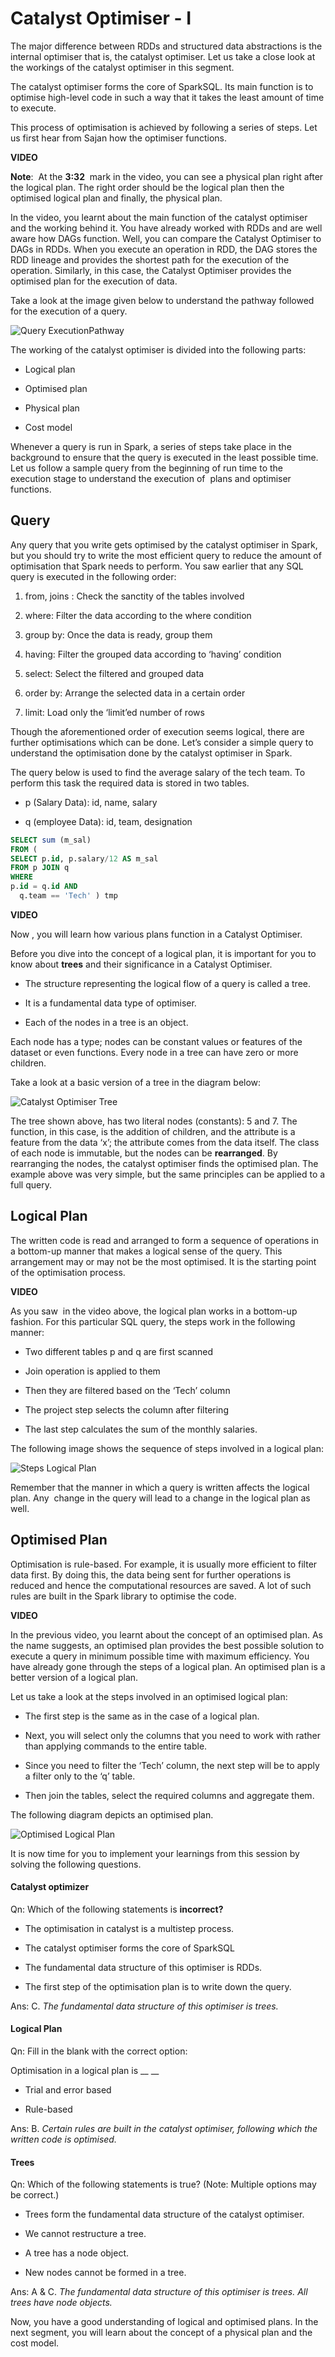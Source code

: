 # Catalyst Optimiser - I

The major difference between RDDs and structured data abstractions is the internal optimiser that is, the catalyst optimiser. Let us take a close look at the workings of the catalyst optimiser in this segment.

The catalyst optimiser forms the core of SparkSQL. Its main function is to optimise high-level code in such a way that it takes the least amount of time to execute.  

This process of optimisation is achieved by following a series of steps. Let us first hear from Sajan how the optimiser functions.

**VIDEO**

**Note**:  At the **3:32**  mark in the video, you can see a physical plan right after the logical plan. The right order should be the logical plan then the optimised logical plan and finally, the physical plan.

In the video, you learnt about the main function of the catalyst optimiser and the working behind it. You have already worked with RDDs and are well aware how DAGs function. Well, you can compare the Catalyst Optimiser to DAGs in RDDs. When you execute an operation in RDD, the DAG stores the RDD lineage and provides the shortest path for the execution of the operation. Similarly, in this case, the Catalyst Optimiser provides the optimised plan for the execution of data.

Take a look at the image given below to understand the pathway followed for the execution of a query.

![Query ExecutionPathway](https://i.ibb.co/HPvd8Vs/Query-Execution-Pathway.jpg)

The working of the catalyst optimiser is divided into the following parts:

- Logical plan

- Optimised plan

- Physical plan

- Cost model

Whenever a query is run in Spark, a series of steps take place in the background to ensure that the query is executed in the least possible time. Let us follow a sample query from the beginning of run time to the execution stage to understand the execution of  plans and optimiser functions.

## Query

Any query that you write gets optimised by the catalyst optimiser in Spark, but you should try to write the most efficient query to reduce the amount of optimisation that Spark needs to perform. You saw earlier that any SQL query is executed in the following order:

1. from, joins : Check the sanctity of the tables involved

2. where: Filter the data according to the where condition

3. group by: Once the data is ready, group them

4. having: Filter the grouped data according to ‘having’ condition

5. select: Select the filtered and grouped data

6. order by: Arrange the selected data in a certain order

7. limit: Load only the ‘limit’ed number of rows

Though the aforementioned order of execution seems logical, there are further optimisations which can be done. Let’s consider a simple query to understand the optimisation done by the catalyst optimiser in Spark.

The query below is used to find the average salary of the tech team. To perform this task the required data is stored in two tables.

- p (Salary Data): id, name, salary

- q (employee Data): id, team, designation

```sql
SELECT sum (m_sal)
FROM ( 
SELECT p.id, p.salary/12 AS m_sal
FROM p JOIN q
WHERE 
p.id = q.id AND
  q.team == 'Tech' ) tmp
```

**VIDEO**

Now , you will learn how various plans function in a Catalyst Optimiser.

Before you dive into the concept of a logical plan, it is important for you to know about **trees** and their significance in a Catalyst Optimiser.

- The structure representing the logical flow of a query is called a tree.

- It is a fundamental data type of optimiser.

- Each of the nodes in a tree is an object.

Each node has a type; nodes can be constant values or features of the dataset or even functions. Every node in a tree can have zero or more children.

Take a look at a basic version of a tree in the diagram below:

![Catalyst Optimiser Tree](https://i.ibb.co/nc79c5H/Catalyst-Optimiser-Tree.jpg)

The tree shown above, has two literal nodes (constants): 5 and 7. The function, in this case, is the addition of children, and the attribute is a feature from the data ‘x’; the attribute comes from the data itself. The class of each node is immutable, but the nodes can be **rearranged**. By rearranging the nodes, the catalyst optimiser finds the optimised plan. The example above was very simple, but the same principles can be applied to a full query.

## **Logical Plan**

The written code is read and arranged to form a sequence of operations in a bottom-up manner that makes a logical sense of the query. This arrangement may or may not be the most optimised. It is the starting point of the optimisation process.

**VIDEO**

As you saw  in the video above, the logical plan works in a bottom-up fashion. For this particular SQL query, the steps work in the following manner:

- Two different tables p and q are first scanned

- Join operation is applied to them

- Then they are filtered based on the ‘Tech’ column

- The project step selects the column after filtering

- The last step calculates the sum of the monthly salaries.

The following image shows the sequence of steps involved in a logical plan:

![Steps Logical Plan](https://i.ibb.co/v32qWHx/Steps-Logical-Plan.jpg)

Remember that the manner in which a query is written affects the logical plan. Any  change in the query will lead to a change in the logical plan as well.

## **Optimised Plan**

Optimisation is rule-based. For example, it is usually more efficient to filter data first. By doing this, the data being sent for further operations is reduced and hence the computational resources are saved. A lot of such rules are built in the Spark library to optimise the code.

**VIDEO**

In the previous video, you learnt about the concept of an optimised plan. As the name suggests, an optimised plan provides the best possible solution to execute a query in minimum possible time with maximum efficiency. You have already gone through the steps of a logical plan. An optimised plan is a better version of a logical plan.

Let us take a look at the steps involved in an optimised logical plan:

- The first step is the same as in the case of a logical plan.

- Next, you will select only the columns that you need to work with rather than applying commands to the entire table.

- Since you need to filter the ‘Tech’ column, the next step will be to apply a filter only to the ‘q’ table.

- Then join the tables, select the required columns and aggregate them.

The following diagram depicts an optimised plan.

![Optimised Logical Plan](https://i.ibb.co/xg1WNBZ/Optimised-Logical-Plan.jpg)

It is now time for you to implement your learnings from this session by solving the following questions.

#### Catalyst optimizer

Qn: Which of the following statements is **incorrect?**

- The optimisation in catalyst is a multistep process.

- The catalyst optimiser forms the core of SparkSQL

- The fundamental data structure of this optimiser is RDDs.

- The first step of the optimisation plan is to write down the query.

Ans: C. *The fundamental data structure of this optimiser is trees.*

#### Logical Plan

Qn: Fill in the blank with the correct option:

Optimisation in a logical plan is __ __

- Trial and error based

- Rule-based

Ans: B. *Certain rules are built in the catalyst optimiser, following which the written code is optimised.*

#### Trees

Qn: Which of the following statements is true? (Note: Multiple options may be correct.)

- Trees form the fundamental data structure of the catalyst optimiser.

- We cannot restructure a tree.

- A tree has a node object.

- New nodes cannot be formed in a tree.

Ans: A & C. *The fundamental data structure of this optimiser is trees. All trees have node objects.*

Now, you have a good understanding of logical and optimised plans. In the next segment, you will learn about the concept of a physical plan and the cost model.
